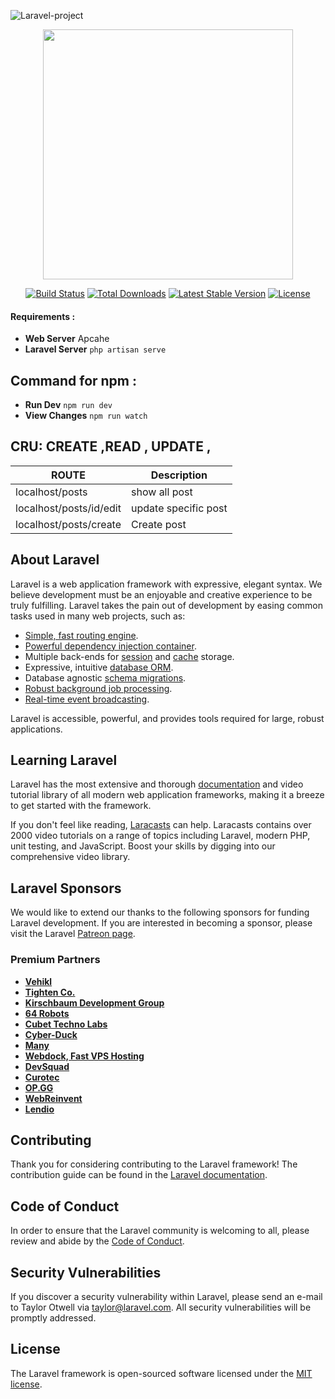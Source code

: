  ![Laravel-project](https://lh3.googleusercontent.com/tOn-OSqXehyqq1e4KwEW2wbBx2FoGtlrmxZ9Q6C5j3lDzPk8_YCAS9YQo9blsy1thAghWh9WsNJRzXEFVAxyoWNuAfe3vyZnX1FbIvnxUe1NRu2IR_scN4txzLiGqJt1JLZNEzojSNcGH6dUoeWQxfXCEDuX9xGSWoeIlea0kTXuGlUEGoyID0UgYXaqBHRievFlEKrxrQynhfGATLqDfSnYfDI5ieFWvlSeQO0d0Fx98d92RINVM8qzgKOwV0zd52nKRWUj4FdtBBN-U9S4rjge7e6Qo8rpT6eYqZiYPEU7VUOMrNfa6HCYiIkRhoVuHNZ5nDRPD-DZBSVzokJRBV7Jo0_dDsv_bpDIu-OZZbZ9nZK2o13WqIh6yAVPRilCtEfqQrjJs-GPYkzIIyMc3Eh1-CdMIqYaycJxorRxryKqrzjKtdODn59ElbQVXX4ZoE1LHOeVHdqwtcQpq4gqmT1lu6qKb3Rncy15oL8phkzm0V_d2LAbIyqxCWP9vfIZ9qKc7wgPachQjVYAcbZbjekbu5WwSEAc3-l6F3I3NXzVBI-L2HEsOv1nIvRoUp2TLg57iWfIGNBO1llbag32vf2dRFiwbaqNe8ZXz439OkYJmYi5fYYaAI-tTdV_RiacNATNSyyjKk_B6HRMdkF5iq5d7xXYYyeyWjImrTxPU61DKMdj61d5-DP2lCVNDjYD53Hhgs5gzd9qF8XhkleYmOZyBHXo9X2VE8F94reIBm1yI6PfWFaivKuhOfvJRSSL9xZh1QzPTAmw4EgFHA_8U3clOUwpnTYF_KCgcl6ameaVIAidtKoOjoYu8eDaFvbVIR8k6nHsKpT4e_5i08g3Anc1N-WVGUxwVRRnulpe0nLiOYXr4hTh4lDVoBuQzq2mg5PTpaajSxQ-O-58Hk3WVPsCvNAgNIBdRpwiTMVHoxhYHIPKxx-AldHxyBV2BwGZQQHFOJLY3go=s250-k-rw-no)
 
 <p align="center"><a href="https://laravel.com" target="_blank"><img src="https://raw.githubusercontent.com/laravel/art/master/logo-lockup/5%20SVG/2%20CMYK/1%20Full%20Color/laravel-logolockup-cmyk-red.svg" width="400"></a></p>
 <p align="center">
<a href="https://travis-ci.org/laravel/framework"><img src="https://travis-ci.org/laravel/framework.svg" alt="Build Status"></a>
<a href="https://packagist.org/packages/laravel/framework"><img src="https://img.shields.io/packagist/dt/laravel/framework" alt="Total Downloads"></a>
<a href="https://packagist.org/packages/laravel/framework"><img src="https://img.shields.io/packagist/v/laravel/framework" alt="Latest Stable Version"></a>
<a href="https://packagist.org/packages/laravel/framework"><img src="https://img.shields.io/packagist/l/laravel/framework" alt="License"></a>
</p>


 #### Requirements :
-  **Web Server** Apcahe 
-  **Laravel Server** ` php artisan serve `
## Command for npm :
-  **Run Dev** ` npm run dev `
-  **View Changes** ` npm run watch `
## CRU: CREATE ,READ , UPDATE ,
| ROUTE | Description |
|   -   |      -      |
|localhost/posts| show all post |
|localhost/posts/id/edit| update specific post |
|localhost/posts/create| Create post |





## About Laravel

Laravel is a web application framework with expressive, elegant syntax. We believe development must be an enjoyable and creative experience to be truly fulfilling. Laravel takes the pain out of development by easing common tasks used in many web projects, such as:

- [Simple, fast routing engine](https://laravel.com/docs/routing).
- [Powerful dependency injection container](https://laravel.com/docs/container).
- Multiple back-ends for [session](https://laravel.com/docs/session) and [cache](https://laravel.com/docs/cache) storage.
- Expressive, intuitive [database ORM](https://laravel.com/docs/eloquent).
- Database agnostic [schema migrations](https://laravel.com/docs/migrations).
- [Robust background job processing](https://laravel.com/docs/queues).
- [Real-time event broadcasting](https://laravel.com/docs/broadcasting).

Laravel is accessible, powerful, and provides tools required for large, robust applications.

## Learning Laravel

Laravel has the most extensive and thorough [documentation](https://laravel.com/docs) and video tutorial library of all modern web application frameworks, making it a breeze to get started with the framework.

If you don't feel like reading, [Laracasts](https://laracasts.com) can help. Laracasts contains over 2000 video tutorials on a range of topics including Laravel, modern PHP, unit testing, and JavaScript. Boost your skills by digging into our comprehensive video library.

## Laravel Sponsors

We would like to extend our thanks to the following sponsors for funding Laravel development. If you are interested in becoming a sponsor, please visit the Laravel [Patreon page](https://patreon.com/taylorotwell).

### Premium Partners

- **[Vehikl](https://vehikl.com/)**
- **[Tighten Co.](https://tighten.co)**
- **[Kirschbaum Development Group](https://kirschbaumdevelopment.com)**
- **[64 Robots](https://64robots.com)**
- **[Cubet Techno Labs](https://cubettech.com)**
- **[Cyber-Duck](https://cyber-duck.co.uk)**
- **[Many](https://www.many.co.uk)**
- **[Webdock, Fast VPS Hosting](https://www.webdock.io/en)**
- **[DevSquad](https://devsquad.com)**
- **[Curotec](https://www.curotec.com/services/technologies/laravel/)**
- **[OP.GG](https://op.gg)**
- **[WebReinvent](https://webreinvent.com/?utm_source=laravel&utm_medium=github&utm_campaign=patreon-sponsors)**
- **[Lendio](https://lendio.com)**

## Contributing

Thank you for considering contributing to the Laravel framework! The contribution guide can be found in the [Laravel documentation](https://laravel.com/docs/contributions).

## Code of Conduct

In order to ensure that the Laravel community is welcoming to all, please review and abide by the [Code of Conduct](https://laravel.com/docs/contributions#code-of-conduct).

## Security Vulnerabilities

If you discover a security vulnerability within Laravel, please send an e-mail to Taylor Otwell via [taylor@laravel.com](mailto:taylor@laravel.com). All security vulnerabilities will be promptly addressed.

## License

The Laravel framework is open-sourced software licensed under the [MIT license](https://opensource.org/licenses/MIT).
